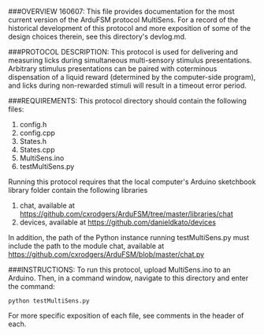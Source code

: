 ###OVERVIEW 160607: 
This file provides documentation for the most current version of the ArduFSM protocol MultiSens. For a record of the historical development of this protocol and more exposition of some of the design choices therein, see this directory's devlog.md.


###PROTOCOL DESCRIPTION:
This protocol is used for delivering and measuring licks during simultaneous multi-sensory stimulus presentations. Arbitrary stimulus presentations can be paired with coterminous dispensation of a liquid reward (determined by the computer-side program), and licks during non-rewarded stimuli will result in a timeout error period. 


###REQUIREMENTS:
This protocol directory should contain the following files:
   1. config.h
   2. config.cpp
   3. States.h
   4. States.cpp
   5. MultiSens.ino
   6. testMultiSens.py
  
Running this protocol requires that the local computer's Arduino sketchbook library folder contain the following libraries
  1. chat, available at https://github.com/cxrodgers/ArduFSM/tree/master/libraries/chat
  2. devices, available at https://github.com/danieldkato/devices

In addition, the path of the Python instance running testMultiSens.py must include the path to the module chat, available at https://github.com/cxrodgers/ArduFSM/blob/master/chat.py


###INSTRUCTIONS:
To run this protocol, upload MultiSens.ino to an Arduino. Then, in a command window, navigate to this directory and enter the command:

`python testMultiSens.py`

For more specific exposition of each file, see comments in the header of each.

